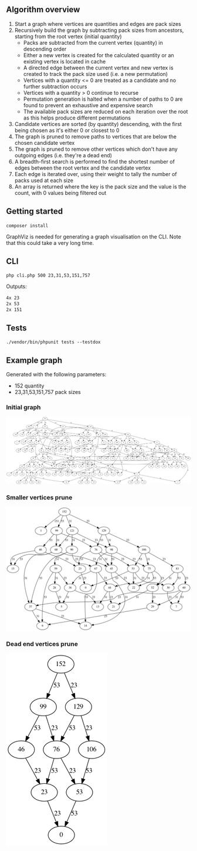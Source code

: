 ## Algorithm overview

1. Start a graph where vertices are quantities and edges are pack sizes
2. Recursively build the graph by subtracting pack sizes from ancestors, starting from the root vertex (initial quantity)
   - Packs are subtracted from the current vertex (quantity) in descending order
   - Either a new vertex is created for the calculated quantity or an existing vertex is located in cache
   - A directed edge between the current vertex and new vertex is created to track the pack size used (i.e. a new permutation)
   - Vertices with a quantity <= 0 are treated as a candidate and no further subtraction occurs
   - Vertices with a quantity > 0 continue to recurse
   - Permutation generation is halted when a number of paths to 0 are found to prevent an exhaustive and expensive search
   - The available pack sizes are reduced on each iteration over the root as this helps produce different permutations
3. Candidate vertices are sorted (by quantity) descending, with the first being chosen as it's either 0 or closest to 0
4. The graph is pruned to remove paths to vertices that are below the chosen candidate vertex
5. The graph is pruned to remove other vertices which don't have any outgoing edges (i.e. they're a dead end)
6. A breadth-first search is performed to find the shortest number of edges between the root vertex and the candidate vertex
7. Each edge is iterated over, using their weight to tally the number of packs used at each size
8. An array is returned where the key is the pack size and the value is the count, with 0 values being filtered out

## Getting started

```
composer install
```

GraphViz is needed for generating a graph visualisation on the CLI.
Note that this could take a very long time.

## CLI

```
php cli.php 500 23,31,53,151,757
```

Outputs:

```
4x 23
2x 53
2x 151
```

## Tests

```
./vendor/bin/phpunit tests --testdox
```

## Example graph

Generated with the following parameters:

* 152 quantity
* 23,31,53,151,757 pack sizes

### Initial graph
![1_initial_graph.png](https://raw.githubusercontent.com/lushc/pack-calc-php/main/example/1_initial_graph.png?sanitize=true)

### Smaller vertices prune
![2_smaller_prune.png](https://raw.githubusercontent.com/lushc/pack-calc-php/main/example/2_smaller_prune.png?sanitize=true)

### Dead end vertices prune
![3_deadend_prune.png](https://raw.githubusercontent.com/lushc/pack-calc-php/main/example/3_deadend_prune.png?sanitize=true)
